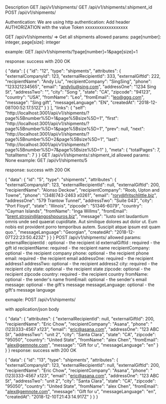 Description
GET /api/v1/shipments/
GET /api/v1/shipments/:shipment_id
POST /api/v1/shipments/

Authentication:
We are using http authentication:
Add header AUTHORIZATION with the value Token xxxxxxxxxxxxxxxxxx

GET /api/v1/shipments/ => Get all shipments
allowed params:
page[number]: integer, page[size]: integer

example:
GET /api/v1/shipments/?page[number]=1&page[size]=1

response:
success with 200 OK

{
    "data": [
        {
            "id": "12",
            "type": "shipments",
            "attributes": {
                "externalCompanyId": 123,
                "externalRecipientId": 333,
                "externalGiftId": 222,
                "recipientName": "Andy Liu",
                "recipientCompany": "SingSing",
                "phone": "123321234565",
                "email": "andyliu@sing.com",
                "addressOne": "1234 Sing St",
                "addressTwo": "",
                "city": "Song ",
                "state": "CA",
                "zipcode": "94123",
                "country": "USA",
                "fromName": "Leo",
                "fromEmail": "leo@ggg.com",
                "message": "Sing gift",
                "messageLanguage": "EN",
                "createdAt": "2018-12-08T00:52:17.512Z"
            }
        }
    ],
    "links": {
        "self": "http://localhost:3001/api/v1/shipments/?page%5Bnumber%5D=1&page%5Bsize%5D=1",
        "first": "http://localhost:3001/api/v1/shipments/?page%5Bnumber%5D=1&page%5Bsize%5D=1",
        "prev": null,
        "next": "http://localhost:3001/api/v1/shipments/?page%5Bnumber%5D=2&page%5Bsize%5D=1",
        "last": "http://localhost:3001/api/v1/shipments/?page%5Bnumber%5D=7&page%5Bsize%5D=1"
    },
    "meta": {
        "totalPages": 7,
        "totalItems": 7
    }
}
GET /api/v1/shipments/:shipment_id
allowed params:
None
example:
GET /api/v1/shipments/5

response:
success with 200 OK

{
    "data": {
        "id": "5",
        "type": "shipments",
        "attributes": {
            "externalCompanyId": 123,
            "externalRecipientId": null,
            "externalGiftId": 200,
            "recipientName": "Alonso Deckow",
            "recipientCompany": "Roob, Upton and Towne",
            "phone": "(348)743-2463 x0261",
            "email": "rory@fritschlittle.biz",
            "addressOne": "579 Trantow Tunnel",
            "addressTwo": "Suite 043",
            "city": "Port Floyd",
            "state": "Illinois",
            "zipcode": "51346-6079",
            "country": "Cayman Islands",
            "fromName": "Inga Willms",
            "fromEmail": "brent.strosin@langoshpouros.biz",
            "message": "Iusto sint laudantium omnis unde sed quaerat cupiditate. Aut similique dolores aut dolor ut. Eum nobis est provident porro temporibus autem. Suscipit atque ipsum est quam quo.",
            "messageLanguage": "Georgian",
            "createdAt": "2018-12-07T22:23:50.423Z"
        }
    }
}
POST /api/v1/shipments/
allowed params:
externalRecipientId : optional - the recipient id
externalGiftId : required - the gift id
recipientName: required - the recipient name
recipientCompany: optional - the recipient company
phone: optional - the recipient phone
email: required - the recipient email
addressOne: required - the recipient address1
addressTwo: optional - the recipient address2
city: required - the recipient city
state: optional - the recipient state
zipcode: optional - the recipient zipcode
country: required - the recipient country
fromName: optional - the sender's name
fromEmail: optional - the sender's email
message: optional - the gift's message
messageLanguage: optional - the gift's message language

exmaple:
POST /api/v1/shipments/

with application/json body

{
    "data": {
        "attributes": {
            "externalRecipientId": null,
            "externalGiftId": 200,
            "recipientName": "Eric Chow",
            "recipientCompany": "Asana",
            "phone": "(123)333-4567 x123",
            "email": "eric@asana.com",
            "addressOne": "123 ABC St",
            "addressTwo": "unit 2",
            "city": "Santa Clara",
            "state": "CA",
            "zipcode": "95050",
            "country": "United State",
            "fromName": "alex Chen",
            "fromEmail": "alex@gemnote.com",
            "message": "Gift for u",
            "messageLanguage": "en"
        }
    }
}
response:
success with 200 OK

{
    "data": {
        "id": "13",
        "type": "shipments",
        "attributes": {
            "externalCompanyId": 123,
            "externalRecipientId": null,
            "externalGiftId": 200,
            "recipientName": "Eric Chow",
            "recipientCompany": "Asana",
            "phone": "(123)333-4567 x123",
            "email": "eric@asana.com",
            "addressOne": "123 ABC St",
            "addressTwo": "unit 2",
            "city": "Santa Clara",
            "state": "CA",
            "zipcode": "95050",
            "country": "United State",
            "fromName": "alex Chen",
            "fromEmail": "alex@gemnote.com",
            "message": "Gift for u",
            "messageLanguage": "en",
            "createdAt": "2018-12-10T21:43:14.917Z"
        }
    }
}
